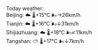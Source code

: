 Today weather:  
Beijing: ☁️   🌡️+15°C 🌬️→26km/h  
Tianjin: ☁️   🌡️+16°C 🌬️↓31km/h  
Shijiazhuang: ☁️   🌡️+18°C 🌬️↙11km/h  
Tangshan: ⛅️  🌡️+17°C 🌬️↓7km/h  
